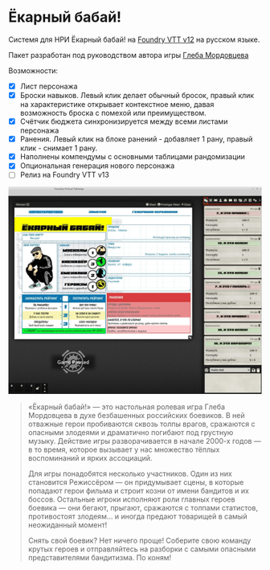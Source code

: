 # Ёкарный бабай!

Системя для НРИ Ёкарный бабай! на [Foundry VTT v12](https://foundryvtt.com/ "Что ещё за фаундри такой?") на русском языке. 

Пакет разработан под руководством автора игры [Глеба Мордовцева](https://t.me/nrdsmit)

Возможности:

- [x] Лист персонажа
- [x] Броски навыков. Левый клик делает обычный бросок, правый клик на характеристике открывает контекстное меню, давая возможность броска с помехой или преимуществом. 
- [x] Счётчик бюджета синхронизируется между всеми листами персонажа
- [x] Ранения. Левый клик на блоке ранений - добавляет 1 рану, правый клик - снимает 1 рану. 
- [x] Наполнены компендумы с основными таблицами рандомизации
- [X] Опциональная генерация нового персонажа
- [ ] Релиз на Foundry VTT v13

![скриншот чарника](docs/screen.jpg "Внешний вид")


>«Ёкарный бабай!» — это настольная ролевая игра Глеба Мордовцева в духе безбашенных российских боевиков. В ней отважные герои пробиваются сквозь толпы врагов, сражаются с опасными злодеями и драматично погибают под грустную музыку. Действие игры разворачивается в начале 2000-х годов — в то время, которое вызывает у нас множество тёплых воспоминаний и ярких ассоциаций.
>
>Для игры понадобятся несколько участников. Один из них становится Режиссёром — он придумывает сцены, в которые попадают герои фильма и строит козни от имени бандитов и их боссов. Остальные игроки исполняют роли главных героев боевика — они бегают, прыгают, сражаются с толпами статистов, противостоят злодеям... и иногда предают товарищей в самый неожиданный момент! 
>
>Снять свой боевик? Нет ничего проще! Соберите свою команду крутых героев и отправляйтесь на разборки с самыми опасными представителями бандитизма. По коням!
